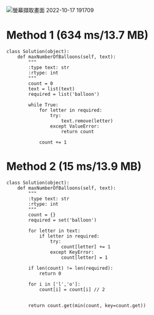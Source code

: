 ![螢幕擷取畫面 2022-10-17 191709](https://user-images.githubusercontent.com/103319735/196163877-5c5f575a-4a67-4cd0-9805-72d5854bdbff.jpg)

# Method 1 (634 ms/13.7 MB)
```
class Solution(object):
    def maxNumberOfBalloons(self, text):
        """
        :type text: str
        :rtype: int
        """
        count = 0
        text = list(text)
        required = list('balloon')
        
        while True:
            for letter in required:
                try:
                    text.remove(letter)
                except ValueError:
                    return count

            count += 1
```

# Method 2 (15 ms/13.9 MB)

```
class Solution(object):
    def maxNumberOfBalloons(self, text):
        """
        :type text: str
        :rtype: int
        """
        count = {}
        required = set('balloon')
        
        for letter in text:
            if letter in required:
                try:
                    count[letter] += 1
                except KeyError:
                    count[letter] = 1

        if len(count) != len(required):
            return 0

        for i in ['l','o']:
            count[i] = count[i] // 2


        return count.get(min(count, key=count.get))
```
